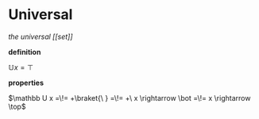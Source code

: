 # Universal

_the universal [[set]]_

**definition**

$\mathbb U x = \top$

**properties**

$\mathbb U x =\!= +\braket{\ } =\!= +\ x \rightarrow \bot =\!= x \rightarrow \top$

